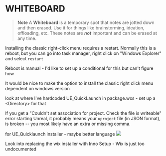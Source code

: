 
WHITEBOARD
=========
> **Note**
>  A **Whiteboard** is a temporary spot that notes are jotted down and then
> erased.  Use it for things like brainstorming, ideation, offloading, etc.
> These notes are ***not*** important and can be erased at any time.

Installing the classic right-click menu requires a restart.  Normally this is a reboot, but
you can go into task manager, right click on "Windows Explorer" and select `restart`

Reboot is manual - I'd like to set up a conditional for this but can't figure how

It would be nice to make the option to install the classic right click menu dependent on windows version

look at  where I've hardcoded UE_QuickLaunch in package.wxs -  set up a  &lt;Directory&gt; for that

If you get a "Couldn't set association for project. Check the file is writeable" error starting Unreal, it probably means your `uproject` file (in JSON format), is broken -- you most likely have an extra or missing comma.


for UE_Quicklaunch installer - maybe better language
![](../assets/media/Pasted%20image%2020231017102955.png)


Look into replacing the wix installer with Inno Setup - Wix is just too undocumented



